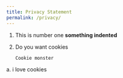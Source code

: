 ```yaml
---
title: Privacy Statement
permalink: /privacy/
---
```

1. This is number one
**something indented**
2. Do you want cookies

	 ```
	 Cookie monster 
	 ```

a. i love cookies